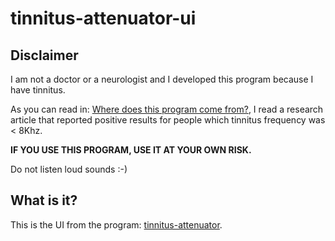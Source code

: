# tinnitus-attenuator-ui

Disclaimer
----------
I am not a doctor or a neurologist and I developed this program because I have tinnitus. 

As you can read in: [Where does this program come from?](https://github.com/cralcubo/tinnitus-atenuator#where-does-this-program-come-from), I read a research article that reported positive results for people which tinnitus frequency was < 8Khz.

**IF YOU USE THIS PROGRAM, USE IT AT YOUR OWN RISK.**

Do not listen loud sounds :-)

What is it?
-----------
This is the UI from the program: [tinnitus-attenuator](https://github.com/cralcubo/tinnitus-atenuator).
